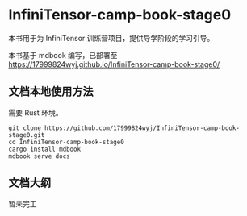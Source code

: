 # InfiniTensor-camp-book-stage0

本书用于为 InfiniTensor 训练营项目，提供导学阶段的学习引导。

本书基于 mdbook 编写，已部署至 https://17999824wyj.github.io/InfiniTensor-camp-book-stage0/

## 文档本地使用方法

需要 Rust 环境。

```shell
git clone https://github.com/17999824wyj/InfiniTensor-camp-book-stage0.git
cd InfiniTensor-camp-book-stage0
cargo install mdbook
mdbook serve docs
```

## 文档大纲

暂未完工
